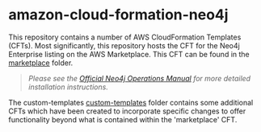 # amazon-cloud-formation-neo4j

This repository contains a number of AWS CloudFormation Templates (CFTs).  Most significantly, this repository hosts the CFT for the Neo4j Enterprise listing on the AWS Marketplace.  This CFT can be found in the [marketplace](/marketplace/) folder.

> *Please see the [Official Neo4j Operations Manual](https://neo4j.com/docs/operations-manual/current/cloud-deployments/neo4j-aws/) for more detailed installation instructions.*

The custom-templates [custom-templates](/custom-templates/) folder contains some additional CFTs which have been created to incorporate specific changes to offer functionality beyond what is contained within the 'marketplace' CFT.

